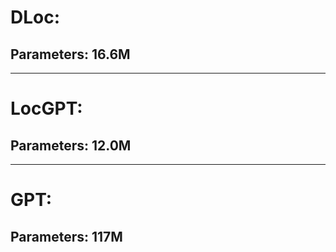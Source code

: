 # DLoc: 

## Parameters: 16.6M

------

# LocGPT:

## Parameters: 12.0M

------

# GPT:

## Parameters: 117M